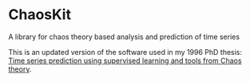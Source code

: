 # ChaosKit
A library for chaos theory based analysis and prediction of time series

This is an updated version of the software used in my 1996 PhD thesis: [Time series prediction using supervised learning and tools from Chaos theory](https://www.academia.edu/466858/Time_series_prediction_using_supervised_learning_and_tools_from_chaos_theory).
